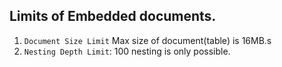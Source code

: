 ## Limits of Embedded documents. 
1. `Document Size Limit` Max size of document(table) is 16MB.s
2. `Nesting Depth Limit`: 100 nesting is only possible.